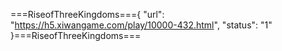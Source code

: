 ===RiseofThreeKingdoms==={
    "url": "https://h5.xiwangame.com/play/10000-432.html",
    "status": "1"
}===RiseofThreeKingdoms===
